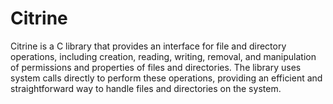 # Citrine
Citrine is a C library that provides an interface for file and directory operations, including creation, reading, writing, removal, and manipulation of permissions and properties of files and directories. The library uses system calls directly to perform these operations, providing an efficient and straightforward way to handle files and directories on the system.